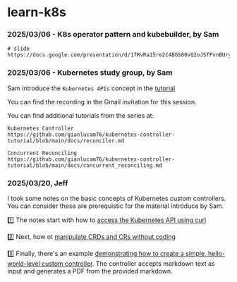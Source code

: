 # learn-k8s

### 2025/03/06 - K8s operator pattern and kubebuilder, by Sam

```
# slide
https://docs.google.com/presentation/d/17RvRa15re2C4BGS00vQ2oJSfPvnBUryYdt7ZWU1ao5I/edit#slide=id.g33984add883_0_0

```

### 2025/03/06 - Kubernetes study group, by Sam

Sam introduce the `Kubernetes APIs` concept in the [tutorial](https://github.com/gianlucam76/kubernetes-controller-tutorial/blob/main/docs/custom-resources.md)

You can find the recording in the Gmail invitation for this session.

You can find additional tutorials from the series at:

```
Kubernetes Controller
https://github.com/gianlucam76/kubernetes-controller-tutorial/blob/main/docs/reconciler.md

Concurrent Reconciling
https://github.com/gianlucam76/kubernetes-controller-tutorial/blob/main/docs/concurrent_reconciling.md
```

### 2025/03/20, Jeff

I took some notes on the basic concepts of Kubernetes custom controllers.
You can consider these are prerequistic for the material introduce by Sam.

1️⃣ The notes start with how to [access the Kubernetes API using curl](https://github.com/jeffhuang4704/learn-k8s/blob/main/notes/access-api-server.md)

2️⃣ Next, how ot [manipulate CRDs and CRs without coding](https://github.com/jeffhuang4704/learn-k8s/blob/main/notes/crd-cr-part-1.md)

3️⃣ Finally, there's an example [demonstrating how to create a simple, hello-world-level custom controller](https://github.com/jeffhuang4704/learn-k8s/blob/main/notes/pdf-document.md). The controller accepts markdown text as input and generates a PDF from the provided markdown.
